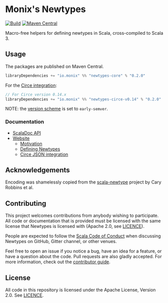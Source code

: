 # Monix's Newtypes

[![Build](https://github.com/monix/newtypes/workflows/build/badge.svg?branch=main)](https://github.com/monix/newtypes/actions?query=branch%3Amain+workflow%3Abuild) [![Maven Central](https://maven-badges.herokuapp.com/maven-central/io.monix/newtypes-core_2.13/badge.svg)](https://maven-badges.herokuapp.com/maven-central/io.monix/newtypes-core_2.13)

Macro-free helpers for defining newtypes in Scala, cross-compiled to Scala 3.

## Usage

The packages are published on Maven Central.

```scala
libraryDependencies += "io.monix" %% "newtypes-core" % "0.2.0"
```

For the [Circe integration](https://newtypes.monix.io/docs/circe.html):

```scala
// For Circe version 0.14.x
libraryDependencies += "io.monix" %% "newtypes-circe-v0.14" % "0.2.0"
```

NOTE: the [version scheme](https://www.scala-lang.org/blog/2021/02/16/preventing-version-conflicts-with-versionscheme.html) is set to `early-semver`.

### Documentation

- [ScalaDoc API](https://newtypes.monix.io/api/)
- [Website](https://newtypes.monix.io/docs/)
  - [Motivation](https://newtypes.monix.io/docs/motivation.html)
  - [Defining Newtypes](https://newtypes.monix.io/docs/core.html)
  - [Circe JSON integration](https://newtypes.monix.io/docs/circe.html)

## Acknowledgements

Encoding was shamelessly copied from the [scala-newtype](https://github.com/estatico/scala-newtype/) project by Cary Robbins et al.

## Contributing

This project welcomes contributions from anybody wishing to participate.  All code or documentation that is provided must be licensed with the same license that Newtypes is licensed with (Apache 2.0, see [LICENCE](./LICENSE.md)).

People are expected to follow the [Scala Code of Conduct](./CODE_OF_CONDUCT.md) when discussing Newtypes on GitHub, Gitter channel, or other venues.

Feel free to open an issue if you notice a bug, have an idea for a feature, or have a question about the code. Pull requests are also gladly accepted. For more information, check out the [contributor guide](./CONTRIBUTING.md).

## License

All code in this repository is licensed under the Apache License, Version 2.0.  See [LICENCE](./LICENSE.md).
